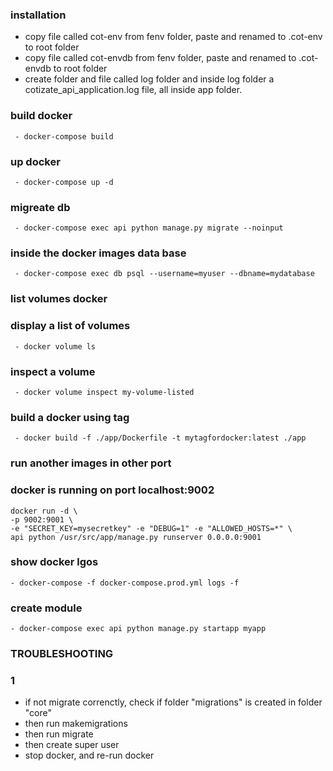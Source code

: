 ### installation
- copy file called cot-env from fenv folder, paste and renamed to .cot-env to
  root folder
- copy file called cot-envdb from fenv folder, paste and renamed to .cot-envdb
  to root folder
- create folder and file called log folder and inside log folder a
  cotizate_api_application.log file, all inside app folder. 

### build docker
```
 - docker-compose build
```

### up docker
```
 - docker-compose up -d 
```

### migreate db
```
 - docker-compose exec api python manage.py migrate --noinput 
```

### inside the docker images data base 
```
 - docker-compose exec db psql --username=myuser --dbname=mydatabase 
```

### list volumes docker 
### display a list of volumes
```
 - docker volume ls 
```

### inspect a volume 
```
 - docker volume inspect my-volume-listed 
```

### build a docker using tag 
```
 - docker build -f ./app/Dockerfile -t mytagfordocker:latest ./app
```

### run another images in other port 
### docker is running on port localhost:9002
```
docker run -d \                                     
-p 9002:9001 \
-e "SECRET_KEY=mysecretkey" -e "DEBUG=1" -e "ALLOWED_HOSTS=*" \
api python /usr/src/app/manage.py runserver 0.0.0.0:9001
```

### show docker lgos
```
- docker-compose -f docker-compose.prod.yml logs -f
```

### create module
```
- docker-compose exec api python manage.py startapp myapp
```

### TROUBLESHOOTING
### 1
- if not migrate correnctly, check if folder "migrations" is created in folder
  "core"
- then run makemigrations
- then run migrate
- then create super user
- stop docker, and re-run docker


